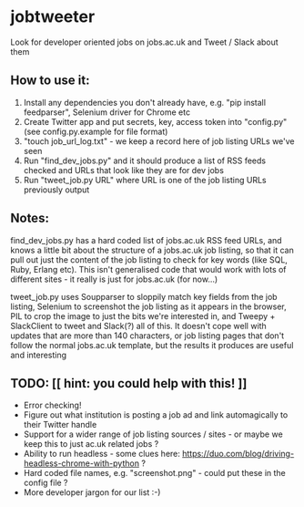 # jobtweeter
Look for developer oriented jobs on jobs.ac.uk and Tweet / Slack about them

## How to use it:

1. Install any dependencies you don't already have, e.g. "pip install feedparser", Selenium driver for Chrome etc
2. Create Twitter app and put secrets, key, access token into "config.py" (see config.py.example for file format)
3. "touch job_url_log.txt" - we keep a record here of job listing URLs we've seen
4. Run "find_dev_jobs.py" and it should produce a list of RSS feeds checked and URLs that look like they are for dev jobs
5. Run "tweet_job.py URL" where URL is one of the job listing URLs previously output

## Notes:

find_dev_jobs.py has a hard coded list of jobs.ac.uk RSS feed URLs, and knows a little bit about the structure of a jobs.ac.uk job listing, so that it can pull out just the content of the job listing to check for key words (like SQL, Ruby, Erlang etc). This isn't generalised code that would work with lots of different sites - it really is just for jobs.ac.uk (for now...)

tweet_job.py uses Soupparser to sloppily match key fields from the job listing, Selenium to screenshot the job listing as it appears in the browser, PIL to crop the image to just the bits we're interested in, and Tweepy + SlackClient to tweet and Slack(?) all of this. It doesn't cope well with updates that are more than 140 characters, or job listing pages that don't follow the normal jobs.ac.uk template, but the results it produces are useful and interesting

## TODO: [[ hint: you could help with this! ]]

- Error checking!
- Figure out what institution is posting a job ad and link automagically to their Twitter handle
- Support for a wider range of job listing sources / sites - or maybe we keep this to just ac.uk related jobs ?
- Ability to run headless - some clues here: https://duo.com/blog/driving-headless-chrome-with-python ?
- Hard coded file names, e.g. "screenshot.png" - could put these in the config file ?
- More developer jargon for our list :-)

